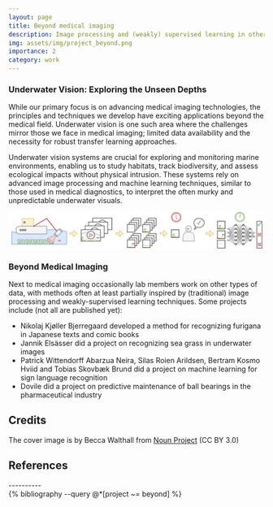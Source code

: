 ```yaml
---
layout: page
title: Beyond medical imaging
description: Image processing and (weakly) supervised learning in other datasets
img: assets/img/project_beyond.png
importance: 2
category: work
---
```


<h3>Underwater Vision: Exploring the Unseen Depths</h3>

While our primary focus is on advancing medical imaging technologies, the principles and techniques we develop have exciting applications beyond the medical field. Underwater vision is one such area where the challenges mirror those we face in medical imaging; limited data availability and the necessity for robust transfer learning approaches.

Underwater vision systems are crucial for exploring and monitoring marine environments, enabling us to study habitats, track biodiversity, and assess ecological impacts without physical intrusion. These systems rely on advanced image processing and machine learning techniques, similar to those used in medical diagnostics, to interpret the often murky and unpredictable underwater visuals.

<img src="/assets/img/project_seagrassfinder.png" alt="seagrassfinder" width="500" height="auto">


<h3>Beyond Medical Imaging</h3>

Next to medical imaging occasionally lab members work on other types of data, with methods often at least partially inspired by (traditional) image processing and weakly-supervised learning techniques. Some projects include (not all are published yet):
 
<ul>
<li>Nikolaj Kjøller Bjerregaard developed a method for recognizing furigana in Japanese texts and comic books</li>
<li>Jannik Elsässer did a project on recognizing sea grass in underwater images</li>
<li> Patrick Wittendorff Abarzua Neira, Silas Roien Arildsen, Bertram Kosmo Hviid and Tobias Skovbæk Brund did a project on machine learning for sign language recognition </li>
<li>Dovile did a project on predictive maintenance of ball bearings in the pharmaceutical industry </li>
</ul> 

<h2>Credits</h2>
The cover image is by Becca Walthall from <a href="https://thenounproject.com/browse/icons/term/collection/" target="_blank" title="collection Icons">Noun Project</a> (CC BY 3.0)

<h2>References</h2>
----------
<div class="publications">
  {% bibliography --query @*[project ~= beyond] %}
</div>
